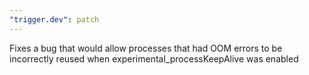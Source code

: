 ```yaml
---
"trigger.dev": patch
---
```


Fixes a bug that would allow processes that had OOM errors to be incorrectly reused when experimental_processKeepAlive was enabled
